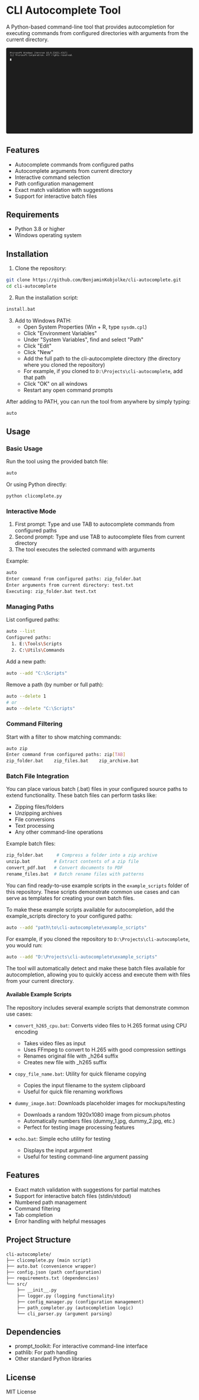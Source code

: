 # CLI Autocomplete Tool

A Python-based command-line tool that provides autocompletion for executing commands from configured directories with arguments from the current directory.

![CLI Autocomplete Tool Demo](media/demo.gif)

## Features

- Autocomplete commands from configured paths
- Autocomplete arguments from current directory
- Interactive command selection
- Path configuration management
- Exact match validation with suggestions
- Support for interactive batch files

## Requirements

- Python 3.8 or higher
- Windows operating system

## Installation

1. Clone the repository:

```bash
git clone https://github.com/BenjaminKobjolke/cli-autocomplete.git
cd cli-autocomplete
```

2. Run the installation script:

```bash
install.bat
```

3. Add to Windows PATH:
   - Open System Properties (Win + R, type `sysdm.cpl`)
   - Click "Environment Variables"
   - Under "System Variables", find and select "Path"
   - Click "Edit"
   - Click "New"
   - Add the full path to the cli-autocomplete directory (the directory where you cloned the repository)
   - For example, if you cloned to `D:\Projects\cli-autocomplete`, add that path
   - Click "OK" on all windows
   - Restart any open command prompts

After adding to PATH, you can run the tool from anywhere by simply typing:

```bash
auto
```

## Usage

### Basic Usage

Run the tool using the provided batch file:

```bash
auto
```

Or using Python directly:

```bash
python clicomplete.py
```

### Interactive Mode

1. First prompt: Type and use TAB to autocomplete commands from configured paths
2. Second prompt: Type and use TAB to autocomplete files from current directory
3. The tool executes the selected command with arguments

Example:

```bash
auto
Enter command from configured paths: zip_folder.bat
Enter arguments from current directory: test.txt
Executing: zip_folder.bat test.txt
```

### Managing Paths

List configured paths:

```bash
auto --list
Configured paths:
  1. E:\Tools\Scripts
  2. C:\Utils\Commands
```

Add a new path:

```bash
auto --add "C:\Scripts"
```

Remove a path (by number or full path):

```bash
auto --delete 1
# or
auto --delete "C:\Scripts"
```

### Command Filtering

Start with a filter to show matching commands:

```bash
auto zip
Enter command from configured paths: zip[TAB]
zip_folder.bat    zip_files.bat    zip_archive.bat
```

### Batch File Integration

You can place various batch (.bat) files in your configured source paths to extend functionality. These batch files can perform tasks like:

- Zipping files/folders
- Unzipping archives
- File conversions
- Text processing
- Any other command-line operations

Example batch files:

```bash
zip_folder.bat     # Compress a folder into a zip archive
unzip.bat         # Extract contents of a zip file
convert_pdf.bat   # Convert documents to PDF
rename_files.bat  # Batch rename files with patterns
```

You can find ready-to-use example scripts in the `example_scripts` folder of this repository. These scripts demonstrate common use cases and can serve as templates for creating your own batch files.

To make these example scripts available for autocompletion, add the example_scripts directory to your configured paths:

```bash
auto --add "path\to\cli-autocomplete\example_scripts"
```

For example, if you cloned the repository to `D:\Projects\cli-autocomplete`, you would run:

```bash
auto --add "D:\Projects\cli-autocomplete\example_scripts"
```

The tool will automatically detect and make these batch files available for autocompletion, allowing you to quickly access and execute them with files from your current directory.

#### Available Example Scripts

The repository includes several example scripts that demonstrate common use cases:

- `convert_h265_cpu.bat`: Converts video files to H.265 format using CPU encoding

  - Takes video files as input
  - Uses FFmpeg to convert to H.265 with good compression settings
  - Renames original file with \_h264 suffix
  - Creates new file with \_h265 suffix

- `copy_file_name.bat`: Utility for quick filename copying

  - Copies the input filename to the system clipboard
  - Useful for quick file renaming workflows

- `dummy_image.bat`: Downloads placeholder images for mockups/testing

  - Downloads a random 1920x1080 image from picsum.photos
  - Automatically numbers files (dummy_1.jpg, dummy_2.jpg, etc.)
  - Perfect for testing image processing features

- `echo.bat`: Simple echo utility for testing
  - Displays the input argument
  - Useful for testing command-line argument passing

## Features

- Exact match validation with suggestions for partial matches
- Support for interactive batch files (stdin/stdout)
- Numbered path management
- Command filtering
- Tab completion
- Error handling with helpful messages

## Project Structure

```
cli-autocomplete/
├── clicomplete.py (main script)
├── auto.bat (convenience wrapper)
├── config.json (path configuration)
├── requirements.txt (dependencies)
└── src/
    ├── __init__.py
    ├── logger.py (logging functionality)
    ├── config_manager.py (configuration management)
    ├── path_completer.py (autocompletion logic)
    └── cli_parser.py (argument parsing)
```

## Dependencies

- prompt_toolkit: For interactive command-line interface
- pathlib: For path handling
- Other standard Python libraries

## License

MIT License
